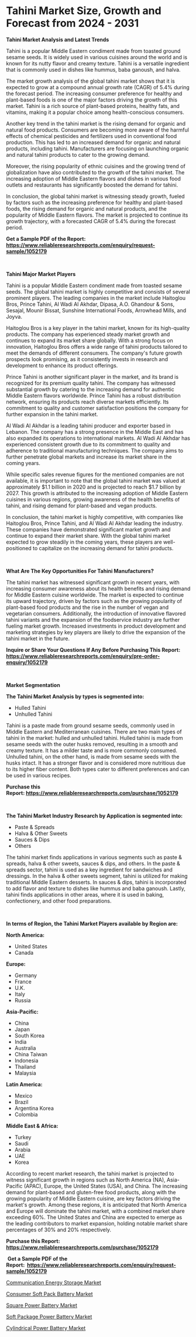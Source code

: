 <p><h1>Tahini Market Size, Growth and Forecast from 2024 - 2031</h1></p><p><strong>Tahini Market Analysis and Latest Trends</strong></p>
<p><p>Tahini is a popular Middle Eastern condiment made from toasted ground sesame seeds. It is widely used in various cuisines around the world and is known for its nutty flavor and creamy texture. Tahini is a versatile ingredient that is commonly used in dishes like hummus, baba ganoush, and halva.</p><p>The market growth analysis of the global tahini market shows that it is expected to grow at a compound annual growth rate (CAGR) of 5.4% during the forecast period. The increasing consumer preference for healthy and plant-based foods is one of the major factors driving the growth of this market. Tahini is a rich source of plant-based proteins, healthy fats, and vitamins, making it a popular choice among health-conscious consumers.</p><p>Another key trend in the tahini market is the rising demand for organic and natural food products. Consumers are becoming more aware of the harmful effects of chemical pesticides and fertilizers used in conventional food production. This has led to an increased demand for organic and natural products, including tahini. Manufacturers are focusing on launching organic and natural tahini products to cater to the growing demand.</p><p>Moreover, the rising popularity of ethnic cuisines and the growing trend of globalization have also contributed to the growth of the tahini market. The increasing adoption of Middle Eastern flavors and dishes in various food outlets and restaurants has significantly boosted the demand for tahini.</p><p>In conclusion, the global tahini market is witnessing steady growth, fueled by factors such as the increasing preference for healthy and plant-based foods, the rising demand for organic and natural products, and the popularity of Middle Eastern flavors. The market is projected to continue its growth trajectory, with a forecasted CAGR of 5.4% during the forecast period.</p></p>
<p><strong>Get a Sample PDF of the Report:&nbsp; <a href="https://www.reliableresearchreports.com/enquiry/request-sample/1052179">https://www.reliableresearchreports.com/enquiry/request-sample/1052179</a></strong></p>
<p>&nbsp;</p>
<p><strong>Tahini Major Market Players</strong></p>
<p><p>Tahini is a popular Middle Eastern condiment made from toasted sesame seeds. The global tahini market is highly competitive and consists of several prominent players. The leading companies in the market include Haitoglou Bros, Prince Tahini, Al Wadi Al Akhdar, Dipasa, A.O. Ghandour & Sons, Sesajal, Mounir Bissat, Sunshine International Foods, Arrowhead Mills, and Joyva.</p><p>Haitoglou Bros is a key player in the tahini market, known for its high-quality products. The company has experienced steady market growth and continues to expand its market share globally. With a strong focus on innovation, Haitoglou Bros offers a wide range of tahini products tailored to meet the demands of different consumers. The company's future growth prospects look promising, as it consistently invests in research and development to enhance its product offerings.</p><p>Prince Tahini is another significant player in the market, and its brand is recognized for its premium quality tahini. The company has witnessed substantial growth by catering to the increasing demand for authentic Middle Eastern flavors worldwide. Prince Tahini has a robust distribution network, ensuring its products reach diverse markets efficiently. Its commitment to quality and customer satisfaction positions the company for further expansion in the tahini market.</p><p>Al Wadi Al Akhdar is a leading tahini producer and exporter based in Lebanon. The company has a strong presence in the Middle East and has also expanded its operations to international markets. Al Wadi Al Akhdar has experienced consistent growth due to its commitment to quality and adherence to traditional manufacturing techniques. The company aims to further penetrate global markets and increase its market share in the coming years.</p><p>While specific sales revenue figures for the mentioned companies are not available, it is important to note that the global tahini market was valued at approximately $1.1 billion in 2020 and is projected to reach $1.7 billion by 2027. This growth is attributed to the increasing adoption of Middle Eastern cuisines in various regions, growing awareness of the health benefits of tahini, and rising demand for plant-based and vegan products.</p><p>In conclusion, the tahini market is highly competitive, with companies like Haitoglou Bros, Prince Tahini, and Al Wadi Al Akhdar leading the industry. These companies have demonstrated significant market growth and continue to expand their market share. With the global tahini market expected to grow steadily in the coming years, these players are well-positioned to capitalize on the increasing demand for tahini products.</p></p>
<p>&nbsp;</p>
<p><strong>What Are The Key Opportunities For Tahini Manufacturers?</strong></p>
<p><p>The tahini market has witnessed significant growth in recent years, with increasing consumer awareness about its health benefits and rising demand for Middle Eastern cuisine worldwide. The market is expected to continue its upward trajectory, driven by factors such as the growing popularity of plant-based food products and the rise in the number of vegan and vegetarian consumers. Additionally, the introduction of innovative flavored tahini variants and the expansion of the foodservice industry are further fueling market growth. Increased investments in product development and marketing strategies by key players are likely to drive the expansion of the tahini market in the future.</p></p>
<p><strong>Inquire or Share Your Questions If Any Before Purchasing This Report: <a href="https://www.reliableresearchreports.com/enquiry/pre-order-enquiry/1052179">https://www.reliableresearchreports.com/enquiry/pre-order-enquiry/1052179</a></strong></p>
<p>&nbsp;</p>
<p><strong>Market Segmentation</strong></p>
<p><strong>The Tahini Market Analysis by types is segmented into:</strong></p>
<p><ul><li>Hulled Tahini</li><li>Unhulled Tahini</li></ul></p>
<p><p>Tahini is a paste made from ground sesame seeds, commonly used in Middle Eastern and Mediterranean cuisines. There are two main types of tahini in the market: hulled and unhulled tahini. Hulled tahini is made from sesame seeds with the outer husks removed, resulting in a smooth and creamy texture. It has a milder taste and is more commonly consumed. Unhulled tahini, on the other hand, is made from sesame seeds with the husks intact. It has a stronger flavor and is considered more nutritious due to its higher fiber content. Both types cater to different preferences and can be used in various recipes.</p></p>
<p><strong>Purchase this Report:&nbsp;<a href="https://www.reliableresearchreports.com/purchase/1052179">https://www.reliableresearchreports.com/purchase/1052179</a></strong></p>
<p>&nbsp;</p>
<p><strong>The Tahini Market Industry Research by Application is segmented into:</strong></p>
<p><ul><li>Paste & Spreads</li><li>Halva & Other Sweets</li><li>Sauces & Dips</li><li>Others</li></ul></p>
<p><p>The tahini market finds applications in various segments such as paste & spreads, halva & other sweets, sauces & dips, and others. In the paste & spreads sector, tahini is used as a key ingredient for sandwiches and dressings. In the halva & other sweets segment, tahini is utilized for making traditional Middle Eastern desserts. In sauces & dips, tahini is incorporated to add flavor and texture to dishes like hummus and baba ganoush. Lastly, tahini finds applications in other areas, where it is used in baking, confectionery, and other food preparations.</p></p>
<p>&nbsp;</p>
<p><strong>In terms of Region, the Tahini Market Players available by Region are:</strong></p>
<p>
    <p> <strong> North America: </strong>
        <ul>
            <li>United States</li>
            <li>Canada</li>
        </ul>
        </p> 
    <p> <strong> Europe: </strong>
        <ul>
            <li>Germany</li>
            <li>France</li>
            <li>U.K.</li>
            <li>Italy</li>
            <li>Russia</li>
        </ul>
        </p> 
    <p> <strong> Asia-Pacific: </strong>
        <ul>
            <li>China</li>
            <li>Japan</li>
            <li>South Korea</li>
            <li>India</li>
            <li>Australia</li>
            <li>China Taiwan</li>
            <li>Indonesia</li>
            <li>Thailand</li>
            <li>Malaysia</li>
        </ul>
        </p> 
    <p> <strong> Latin America: </strong>
        <ul>
            <li>Mexico</li>
            <li>Brazil</li>
            <li>Argentina Korea</li>
            <li>Colombia</li>
        </ul>
        </p> 
    <p> <strong> Middle East & Africa: </strong>
        <ul>
            <li>Turkey</li>
            <li>Saudi</li>
            <li>Arabia</li>
            <li>UAE</li>
            <li>Korea</li>
        </ul>
    </p>
    </p>
<p><p>According to recent market research, the tahini market is projected to witness significant growth in regions such as North America (NA), Asia-Pacific (APAC), Europe, the United States (USA), and China. The increasing demand for plant-based and gluten-free food products, along with the growing popularity of Middle Eastern cuisine, are key factors driving the market's growth. Among these regions, it is anticipated that North America and Europe will dominate the tahini market, with a combined market share exceeding 60%. The United States and China are expected to emerge as the leading contributors to market expansion, holding notable market share percentages of 30% and 20% respectively.</p></p>
<p><strong>Purchase this Report: <a href="https://www.reliableresearchreports.com/purchase/1052179">https://www.reliableresearchreports.com/purchase/1052179</a></strong></p>
<p>&nbsp;<strong>Get a Sample PDF of the Report:&nbsp;&nbsp;<a href="https://www.reliableresearchreports.com/enquiry/request-sample/1052179">https://www.reliableresearchreports.com/enquiry/request-sample/1052179</a></strong></p>
<p><strong></strong></p>
<p><p><a href="https://github.com/gulaimolin/Market-Research-Report-List-2/blob/main/communication-energy-storage-market.md">Communication Energy Storage Market</a></p><p><a href="https://github.com/gdfhhhj/Market-Research-Report-List-2/blob/main/consumer-soft-pack-battery-market.md">Consumer Soft Pack Battery Market</a></p><p><a href="https://github.com/sofayahoo2023/Market-Research-Report-List-2/blob/main/square-power-battery-market.md">Square Power Battery Market</a></p><p><a href="https://github.com/luckyshygirl/Market-Research-Report-List-2/blob/main/soft-package-power-battery-market.md">Soft Package Power Battery Market</a></p><p><a href="https://github.com/vimar16th/Market-Research-Report-List-2/blob/main/cylindrical-power-battery-market.md">Cylindrical Power Battery Market</a></p></p>